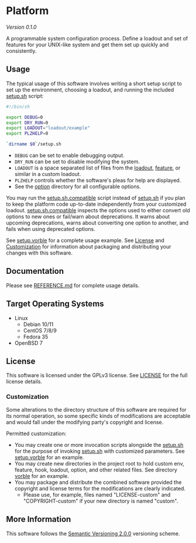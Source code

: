 # Platform

*Version 0.1.0*

A programmable system configuration process. Define a loadout and set of features for your UNIX-like system and get them set up quickly and consistently.

## Usage

The typical usage of this software involves writing a short setup script to set up the environment, choosing a loadout, and running the included [setup.sh](setup.sh) script:

```sh
#!/bin/sh

export DEBUG=0
export DRY_RUN=0
export LOADOUT="loadout/example"
export PLZHELP=0

`dirname $0`/setup.sh
```

* `DEBUG` can be set to enable debugging output.
* `DRY_RUN` can be set to disable modifying the system.
* `LOADOUT` is a space separated list of files from the [loadout](loadout), [feature](feature), or similar in a custom loadout.
* `PLZHELP` controls whether the software's pleas for help are displayed.
* See the [option](option) directory for all configurable options.

You may run the [setup.sh.compatible](setup.sh.compatible) script instead of [setup.sh](setup.sh) if you plan to keep the platform code up-to-date independently from your customized loadout. [setup.sh.compatible](setup.sh.compatible) inspects the options used to either convert old options to new ones or fail/warn about deprecations. It warns about upcoming deprecations, warns about converting one option to another, and fails when using deprecated options.

See [setup.vorble](setup.vorble) for a complete usage example.
See [License](#License) and [Customization](#Customization) for information about packaging and distributing your changes with this software.

## Documentation

Please see [REFERENCE.md](REFERENCE.md) for complete usage details.

## Target Operating Systems

* Linux
  * Debian 10/11
  * CentOS 7/8/9
  * Fedora 35
* OpenBSD 7

## License

This software is licensed under the GPLv3 license. See [LICENSE](LICENSE) for the full license details.

### Customization

Some alterations to the directory structure of this software are required for its normal operation, so some specific kinds of modifications are acceptable and would fall under the modifying party's copyright and license.

Permitted customization:

* You may create one or more invocation scripts alongside the [setup.sh](setup.sh) for the purpose of invoking [setup.sh](setup.sh) with customized parameters. See [setup.vorble](setup.vorble) for an example.
* You may create new directories in the project root to hold custom env, feature, hook, loadout, option, and other related files. See directory [vorble](vorble) for an example.
* You may package and distribute the combined software provided the copyright and license terms for the modifications are clearly indicated.
  - Please use, for example, files named "LICENSE-custom" and "COPYRIGHT-custom" if your new directory is named "custom".

## More Information

This software follows the [Semantic Versioning 2.0.0](https://semver.org/) versioning scheme.
